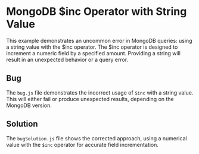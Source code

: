 # MongoDB $inc Operator with String Value
This example demonstrates an uncommon error in MongoDB queries: using a string value with the $inc operator.  The $inc operator is designed to increment a numeric field by a specified amount.  Providing a string will result in an unexpected behavior or a query error.

## Bug
The `bug.js` file demonstrates the incorrect usage of `$inc` with a string value.  This will either fail or produce unexpected results, depending on the MongoDB version.

## Solution
The `bugSolution.js` file shows the corrected approach, using a numerical value with the `$inc` operator for accurate field incrementation.
